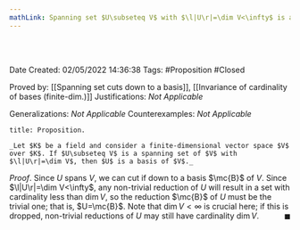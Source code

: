 ```yaml
---
mathLink: Spanning set $U\subseteq V$ with $\l|U\r|=\dim V<\infty$ is a basis
---
```


<br />
<br />

Date Created: 02/05/2022 14:36:38
Tags: #Proposition #Closed

Proved by: [[Spanning set cuts down to a basis]], [[Invariance of cardinality of bases (finite-dim.)]]
Justifications: _Not Applicable_

Generalizations: _Not Applicable_
Counterexamples: _Not Applicable_

``` ad-Proposition
title: Proposition.

_Let $K$ be a field and consider a finite-dimensional vector space $V$ over $K$. If $U\subseteq V$ is a spanning set of $V$ with $\l|U\r|=\dim V$, then $U$ is a basis of $V$._

```

_Proof_. Since $U$ spans $V$, we can cut if down to a basis $\mc{B}$ of $V$. Since $\l|U\r|=\dim V<\infty$, any non-trivial reduction of $U$ will result in a set with cardinality less than $\dim V$, so the reduction $\mc{B}$ of $U$ must be the trivial one; that is, $U=\mc{B}$. Note that $\dim V<\infty$ is crucial here; if this is dropped, non-trivial reductions of $U$ may still have cardinality $\dim V$.<span style="float:right;">$\blacksquare$</span>
